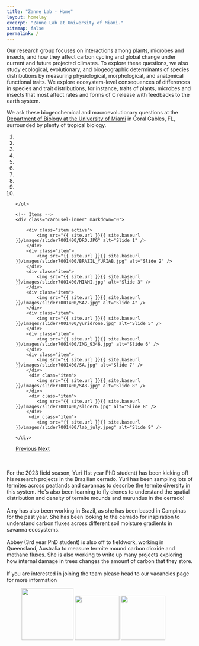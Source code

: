```yaml
---
title: "Zanne Lab - Home"
layout: homelay
excerpt: "Zanne Lab at University of Miami."
sitemap: false
permalink: /
---
```


Our research group focuses on interactions among plants, microbes and insects, and how they affect carbon cycling and global change under current and future projected climates. To explore these questions, we also study ecological, evolutionary, and biogeographic determinants of species distributions by measuring physiological, morphological, and anatomical functional traits. We explore ecosystem-level consequences of differences in species and trait distributions, for instance, traits of plants, microbes and insects that most affect rates and forms of C release with feedbacks to the earth system. 

We ask these biogeochemical and macroevolutionary questions at the [Department of Biology at the University of Miami](https://biology.as.miami.edu/) in Coral Gables, FL, surrounded by plenty of tropical biology.

<div markdown="0" id="carousel" class="carousel slide" data-ride="carousel" data-interval="5000" data-pause="hover" >
    <!-- Menu -->
    <ol class="carousel-indicators">
        <li data-target="#carousel" data-slide-to="0" class="active"></li>
        <li data-target="#carousel" data-slide-to="1"></li>
        <li data-target="#carousel" data-slide-to="2"></li>
        <li data-target="#carousel" data-slide-to="3"></li>
        <li data-target="#carousel" data-slide-to="4"></li>
        <li data-target="#carousel" data-slide-to="5"></li>
        <li data-target="#carousel" data-slide-to="6"></li>
        <li data-target="#carousel" data-slide-to="7"></li>
        <li data-target="#carousel" data-slide-to="8"></li>
        <li data-target="#carousel" data-slide-to="9"></li>


    </ol>

    <!-- Items -->
    <div class="carousel-inner" markdown="0">

        <div class="item active">
            <img src="{{ site.url }}{{ site.baseurl }}/images/slider7001400/DRO.JPG" alt="Slide 1" />
        </div>
        <div class="item">
            <img src="{{ site.url }}{{ site.baseurl }}/images/slider7001400/BRAZIL_YURIAB.jpg" alt="Slide 2" />
        </div>
        <div class="item">
            <img src="{{ site.url }}{{ site.baseurl }}/images/slider7001400/MIAMI.jpg" alt="Slide 3" />
        </div>
        <div class="item">
            <img src="{{ site.url }}{{ site.baseurl }}/images/slider7001400/SA2.jpg" alt="Slide 4" />
        </div>
        <div class="item">
            <img src="{{ site.url }}{{ site.baseurl }}/images/slider7001400/yuridrone.jpg" alt="Slide 5" />
        </div>
        <div class="item">
            <img src="{{ site.url }}{{ site.baseurl }}/images/slider7001400/IMG_9346.jpg" alt="Slide 6" />
        </div>
        <div class="item">
            <img src="{{ site.url }}{{ site.baseurl }}/images/slider7001400/SA.jpg" alt="Slide 7" />
        </div>       
         <div class="item">
            <img src="{{ site.url }}{{ site.baseurl }}/images/slider7001400/SA3.jpg" alt="Slide 8" />
        </div>
         <div class="item">
            <img src="{{ site.url }}{{ site.baseurl }}/images/slider7001400/slider6.jpg" alt="Slide 8" />
        </div>
         <div class="item">
            <img src="{{ site.url }}{{ site.baseurl }}/images/slider7001400/lab_july.jpeg" alt="Slide 9" />
             
    </div>
  <a class="left carousel-control" href="#carousel" role="button" data-slide="prev">
    <span class="glyphicon glyphicon-chevron-left" aria-hidden="true"></span>
    <span class="sr-only">Previous</span>
  </a>
  <a class="right carousel-control" href="#carousel" role="button" data-slide="next">
    <span class="glyphicon glyphicon-chevron-right" aria-hidden="true"></span>
    <span class="sr-only">Next</span>
  </a>
</div>
<br />   
<br />
For the 2023 field season, Yuri (1st year PhD student) has been kicking off his research projects in the Brazilian cerrado. Yuri has been sampling lots of termites across peatlands and savannas to describe the termite diversity in this system. He's also been learning to fly drones to understand the spatial distribution and density of termite mounds and murundus in the cerrado! 
<br />
<br />
Amy has also been working in Brazil, as she has been based in Campinas for the past year. She has been looking to the cerrado for inspiration to understand carbon fluxes across different soil moisture gradients in savanna ecosystems. 
<br />
<br />
Abbey (3rd year PhD student) is also off to fieldwork, working in Queensland, Australia to measure termite mound carbon dioxide and methane fluxes. She is also working to write up many projects exploring how internal damage in trees changes the amount of carbon that they store. 
<br />  
<br />
If you are interested in joining the team please head to our vacancies page for more information

<figure class="fourth">
  <img src="{{ site.url }}{{ site.baseurl }}/images/logopic/um logo.jpeg" style="width: 140px">
  <img src="{{ site.url }}{{ site.baseurl }}/images/logopic/nsf.png" style="width: 120px">
  <img src="{{ site.url }}{{ site.baseurl }}/images/logopic/GWUlogo.png" style="width: 120px">

</figure>

